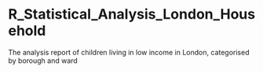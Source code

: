 # R_Statistical_Analysis_London_Household
The analysis report of children living in low income in London, categorised by borough and ward

